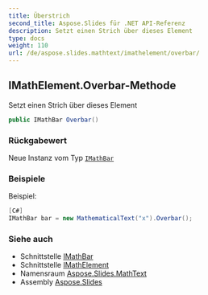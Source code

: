 ```yaml
---
title: Überstrich
second_title: Aspose.Slides für .NET API-Referenz
description: Setzt einen Strich über dieses Element
type: docs
weight: 110
url: /de/aspose.slides.mathtext/imathelement/overbar/
---
```


## IMathElement.Overbar-Methode

Setzt einen Strich über dieses Element

```csharp
public IMathBar Overbar()
```

### Rückgabewert

Neue Instanz vom Typ [`IMathBar`](../../imathbar)

### Beispiele

Beispiel:

```csharp
[C#]
IMathBar bar = new MathematicalText("x").Overbar();
```

### Siehe auch

* Schnittstelle [IMathBar](../../imathbar)
* Schnittstelle [IMathElement](../../imathelement)
* Namensraum [Aspose.Slides.MathText](../../imathelement)
* Assembly [Aspose.Slides](../../../)

<!-- DO NOT EDIT: generiert von xmldocmd für Aspose.Slides.dll -->